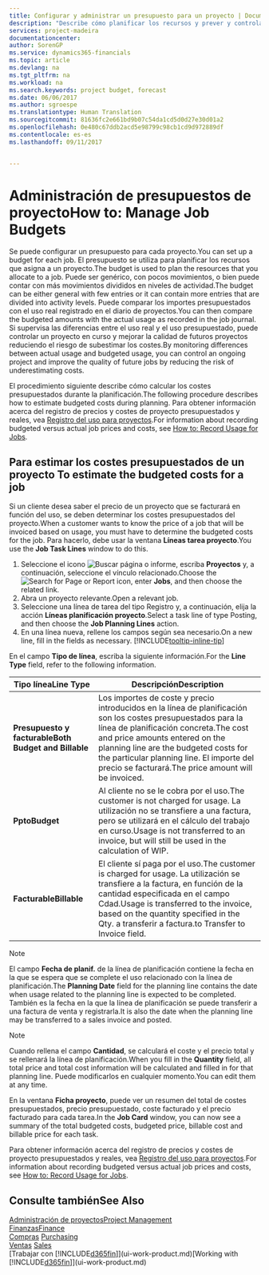 ```yaml
---
title: Configurar y administrar un presupuesto para un proyecto | Documentos de Microsoft
description: "Describe cómo planificar los recursos y prever y controlar los costes de un proyecto mediante la configuración de un presupuesto para cada proyecto."
services: project-madeira
documentationcenter: 
author: SorenGP
ms.service: dynamics365-financials
ms.topic: article
ms.devlang: na
ms.tgt_pltfrm: na
ms.workload: na
ms.search.keywords: project budget, forecast
ms.date: 06/06/2017
ms.author: sgroespe
ms.translationtype: Human Translation
ms.sourcegitcommit: 81636fc2e661bd9b07c54da1cd5d0d27e30d01a2
ms.openlocfilehash: 0e480c67ddb2acd5e98799c98cb1cd9d972889df
ms.contentlocale: es-es
ms.lasthandoff: 09/11/2017


---
```

# <a name="how-to-manage-job-budgets"></a><span data-ttu-id="31258-103">Administración de presupuestos de proyecto</span><span class="sxs-lookup"><span data-stu-id="31258-103">How to: Manage Job Budgets</span></span>
<span data-ttu-id="31258-104">Se puede configurar un presupuesto para cada proyecto.</span><span class="sxs-lookup"><span data-stu-id="31258-104">You can set up a budget for each job.</span></span> <span data-ttu-id="31258-105">El presupuesto se utiliza para planificar los recursos que asigna a un proyecto.</span><span class="sxs-lookup"><span data-stu-id="31258-105">The budget is used to plan the resources that you allocate to a job.</span></span> <span data-ttu-id="31258-106">Puede ser genérico, con pocos movimientos, o bien puede contar con más movimientos divididos en niveles de actividad.</span><span class="sxs-lookup"><span data-stu-id="31258-106">The budget can be either general with few entries or it can contain more entries that are divided into activity levels.</span></span> <span data-ttu-id="31258-107">Puede comparar los importes presupuestados con el uso real registrado en el diario de proyectos.</span><span class="sxs-lookup"><span data-stu-id="31258-107">You can then compare the budgeted amounts with the actual usage as recorded in the job journal.</span></span> <span data-ttu-id="31258-108">Si supervisa las diferencias entre el uso real y el uso presupuestado, puede controlar un proyecto en curso y mejorar la calidad de futuros proyectos reduciendo el riesgo de subestimar los costes.</span><span class="sxs-lookup"><span data-stu-id="31258-108">By monitoring differences between actual usage and budgeted usage, you can control an ongoing project and improve the quality of future jobs by reducing the risk of underestimating costs.</span></span>

<span data-ttu-id="31258-109">El procedimiento siguiente describe cómo calcular los costes presupuestados durante la planificación.</span><span class="sxs-lookup"><span data-stu-id="31258-109">The following procedure describes how to estimate budgeted costs during planning.</span></span> <span data-ttu-id="31258-110">Para obtener información acerca del registro de precios y costes de proyecto presupuestados y reales, vea [Registro del uso para proyectos](projects-how-record-job-usage.md).</span><span class="sxs-lookup"><span data-stu-id="31258-110">For information about recording budgeted versus actual job prices and costs, see [How to: Record Usage for Jobs](projects-how-record-job-usage.md).</span></span>  

## <span data-ttu-id="31258-111"><a name="JobBudgetCosts"></a> Para estimar los costes presupuestados de un proyecto</span><span class="sxs-lookup"><span data-stu-id="31258-111"><a name="JobBudgetCosts"></a> To estimate the budgeted costs for a job</span></span>
<span data-ttu-id="31258-112">Si un cliente desea saber el precio de un proyecto que se facturará en función del uso, se deben determinar los costes presupuestados del proyecto.</span><span class="sxs-lookup"><span data-stu-id="31258-112">When a customer wants to know the price of a job that will be invoiced based on usage, you must have to determine the budgeted costs for the job.</span></span> <span data-ttu-id="31258-113">Para hacerlo, debe usar la ventana **Líneas tarea proyecto**.</span><span class="sxs-lookup"><span data-stu-id="31258-113">You use the **Job Task Lines** window to do this.</span></span>

1. <span data-ttu-id="31258-114">Seleccione el icono ![Buscar página o informe](media/ui-search/search_small.png "icono Buscar página o informe"), escriba **Proyectos** y, a continuación, seleccione el vínculo relacionado.</span><span class="sxs-lookup"><span data-stu-id="31258-114">Choose the ![Search for Page or Report](media/ui-search/search_small.png "Search for Page or Report icon") icon, enter **Jobs**, and then choose the related link.</span></span>  
2. <span data-ttu-id="31258-115">Abra un proyecto relevante.</span><span class="sxs-lookup"><span data-stu-id="31258-115">Open a relevant job.</span></span>
3. <span data-ttu-id="31258-116">Seleccione una línea de tarea del tipo Registro y, a continuación, elija la acción **Líneas planificación proyecto**.</span><span class="sxs-lookup"><span data-stu-id="31258-116">Select a task line of type Posting, and then choose the **Job Planning Lines** action.</span></span>
4. <span data-ttu-id="31258-117">En una línea nueva, rellene los campos según sea necesario.</span><span class="sxs-lookup"><span data-stu-id="31258-117">On a new line, fill in the fields as necessary.</span></span> [!INCLUDE[tooltip-inline-tip](includes/tooltip-inline-tip_md.md)]   

<span data-ttu-id="31258-118">En el campo **Tipo de línea**, escriba la siguiente información.</span><span class="sxs-lookup"><span data-stu-id="31258-118">For the **Line Type** field, refer to the following information.</span></span>  

| <span data-ttu-id="31258-119">Tipo línea</span><span class="sxs-lookup"><span data-stu-id="31258-119">Line Type</span></span> | <span data-ttu-id="31258-120">Descripción</span><span class="sxs-lookup"><span data-stu-id="31258-120">Description</span></span> |
| --- | --- |
| <span data-ttu-id="31258-121">**Presupuesto y facturable**</span><span class="sxs-lookup"><span data-stu-id="31258-121">**Both Budget and Billable**</span></span> |<span data-ttu-id="31258-122">Los importes de coste y precio introducidos en la línea de planificación son los costes presupuestados para la línea de planificación concreta.</span><span class="sxs-lookup"><span data-stu-id="31258-122">The cost and price amounts entered on the planning line are the budgeted costs for the particular planning line.</span></span> <span data-ttu-id="31258-123">El importe del precio se facturará.</span><span class="sxs-lookup"><span data-stu-id="31258-123">The price amount will be invoiced.</span></span> |
| <span data-ttu-id="31258-124">**Ppto**</span><span class="sxs-lookup"><span data-stu-id="31258-124">**Budget**</span></span> |<span data-ttu-id="31258-125">Al cliente no se le cobra por el uso.</span><span class="sxs-lookup"><span data-stu-id="31258-125">The customer is not charged for usage.</span></span> <span data-ttu-id="31258-126">La utilización no se transfiere a una factura, pero se utilizará en el cálculo del trabajo en curso.</span><span class="sxs-lookup"><span data-stu-id="31258-126">Usage is not transferred to an invoice, but will still be used in the calculation of WIP.</span></span> |
| <span data-ttu-id="31258-127">**Facturable**</span><span class="sxs-lookup"><span data-stu-id="31258-127">**Billable**</span></span> |<span data-ttu-id="31258-128">El cliente sí paga por el uso.</span><span class="sxs-lookup"><span data-stu-id="31258-128">The customer is charged for usage.</span></span> <span data-ttu-id="31258-129">La utilización se transfiere a la factura, en función de la cantidad especificada en el campo Cdad.</span><span class="sxs-lookup"><span data-stu-id="31258-129">Usage is transferred to the invoice, based on the quantity specified in the Qty.</span></span> <span data-ttu-id="31258-130">a transferir a factura.</span><span class="sxs-lookup"><span data-stu-id="31258-130">to Transfer to Invoice field.</span></span> |

> [!NOTE]  
>   <span data-ttu-id="31258-131">El campo **Fecha de planif.** de la línea de planificación contiene la fecha en la que se espera que se complete el uso relacionado con la línea de planificación.</span><span class="sxs-lookup"><span data-stu-id="31258-131">The **Planning Date** field for the planning line contains the date when usage related to the planning line is expected to be completed.</span></span> <span data-ttu-id="31258-132">También es la fecha en la que la línea de planificación se puede transferir a una factura de venta y registrarla.</span><span class="sxs-lookup"><span data-stu-id="31258-132">It is also the date when the planning line may be transferred to a sales invoice and posted.</span></span>  

> [!NOTE]  
>   <span data-ttu-id="31258-133">Cuando rellena el campo **Cantidad**, se calculará el coste y el precio total y se rellenará la línea de planificación.</span><span class="sxs-lookup"><span data-stu-id="31258-133">When you fill in the **Quantity** field, all total price and total cost information will be calculated and filled in for that planning line.</span></span> <span data-ttu-id="31258-134">Puede modificarlos en cualquier momento.</span><span class="sxs-lookup"><span data-stu-id="31258-134">You can edit them at any time.</span></span>

<span data-ttu-id="31258-135">En la ventana **Ficha proyecto**, puede ver un resumen del total de costes presupuestados, precio presupuestado, coste facturado y el precio facturado para cada tarea.</span><span class="sxs-lookup"><span data-stu-id="31258-135">In the **Job Card** window, you can now see a summary of the total budgeted costs, budgeted price, billable cost and billable price for each task.</span></span>

<span data-ttu-id="31258-136">Para obtener información acerca del registro de precios y costes de proyecto presupuestados y reales, vea [Registro del uso para proyectos](projects-how-record-job-usage.md).</span><span class="sxs-lookup"><span data-stu-id="31258-136">For information about recording budgeted versus actual job prices and costs, see [How to: Record Usage for Jobs](projects-how-record-job-usage.md).</span></span>

## <a name="see-also"></a><span data-ttu-id="31258-137">Consulte también</span><span class="sxs-lookup"><span data-stu-id="31258-137">See Also</span></span>
[<span data-ttu-id="31258-138">Administración de proyectos</span><span class="sxs-lookup"><span data-stu-id="31258-138">Project Management</span></span>](projects-manage-projects.md)  
[<span data-ttu-id="31258-139">Finanzas</span><span class="sxs-lookup"><span data-stu-id="31258-139">Finance</span></span>](finance.md)  
<span data-ttu-id="31258-140">[Compras](purchasing-manage-purchasing.md)       </span><span class="sxs-lookup"><span data-stu-id="31258-140">[Purchasing](purchasing-manage-purchasing.md)       </span></span>  
<span data-ttu-id="31258-141">[Ventas](sales-manage-sales.md)    </span><span class="sxs-lookup"><span data-stu-id="31258-141">[Sales](sales-manage-sales.md)    </span></span>  
<span data-ttu-id="31258-142">[Trabajar con [!INCLUDE[d365fin](includes/d365fin_md.md)]](ui-work-product.md)</span><span class="sxs-lookup"><span data-stu-id="31258-142">[Working with [!INCLUDE[d365fin](includes/d365fin_md.md)]](ui-work-product.md)</span></span>  

